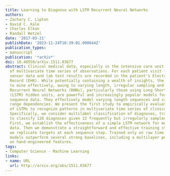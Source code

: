 ```yaml
---
title: Learning to Diagnose with LSTM Recurrent Neural Networks
authors:
- Zachary C. Lipton
- David C. Kale
- Charles Elkan
- Randall Wetzel
date: '2017-03-21'
publishDate: '2023-11-24T10:39:01.090644Z'
publication_types:
- manuscript
publication: '*arXiv*'
doi: 10.48550/arXiv.1511.03677
abstract: Clinical medical data, especially in the intensive care unit (ICU), consist
  of multivariate time series of observations. For each patient visit (or episode),
  sensor data and lab test results are recorded in the patient's Electronic Health
  Record (EHR). While potentially containing a wealth of insights, the data is difficult
  to mine effectively, owing to varying length, irregular sampling and missing data.
  Recurrent Neural Networks (RNNs), particularly those using Long Short-Term Memory
  (LSTM) hidden units, are powerful and increasingly popular models for learning from
  sequence data. They effectively model varying length sequences and capture long
  range dependencies. We present the first study to empirically evaluate the ability
  of LSTMs to recognize patterns in multivariate time series of clinical measurements.
  Specifically, we consider multilabel classification of diagnoses, training a model
  to classify 128 diagnoses given 13 frequently but irregularly sampled clinical measurements.
  First, we establish the effectiveness of a simple LSTM network for modeling clinical
  data. Then we demonstrate a straightforward and effective training strategy in which
  we replicate targets at each sequence step. Trained only on raw time series, our
  models outperform several strong baselines, including a multilayer perceptron trained
  on hand-engineered features.
tags:
- Computer Science - Machine Learning
links:
- name: URL
  url: http://arxiv.org/abs/1511.03677
---
```

